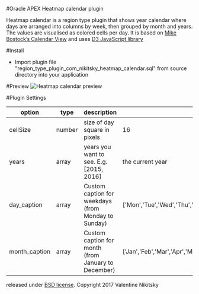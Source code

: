 #Oracle APEX Heatmap calendar plugin

Heatmap calendar is a region type plugin that shows year calendar where days are arranged into columns by week, then grouped by month and years. The values are visualised as colored cells per day. 
It is based on [Mike Bostock’s Calendar View](https://bl.ocks.org/mbostock/4063318) and uses [D3 JavaScript library](https://github.com/d3/d3)

#Install

* Import plugin file "region_type_plugin_com_nikitsky_heatmap_calendar.sql" from source directory into your application

#Preview
![Heatmap calendar preview](https://github.com/nikitsky/heatmap_calendar_apex_plugin/preview.png?raw=true "Plugin screenshot")

#Plugin Settings

| option     | type   |  description                    | default |
| ---------- | ------ | ------------------------------- | ------- |
| cellSize   | number |  size of day square in pixels   | 16      |
| years | array | years you want to see. E.g. [2015, 2016] | the current year | 
| day_caption | array | Custom caption for weekdays (from Monday to Sunday)|['Mon','Tue','Wed','Thu','Fri','Sat','Sun']|
| month_caption | array | Custom caption for month (from January to December) | ['Jan','Feb','Mar','Apr','May','Jun','Jul','Aug','Sep','Oct','Nov','Dec'] |

released under [BSD license](http://opensource.org/licenses/BSD-3-Clause). Copyright 2017 Valentine Nikitsky